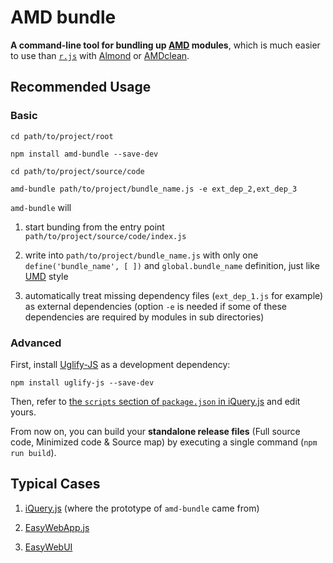# AMD bundle

**A command-line tool for bundling up [AMD](https://github.com/amdjs/amdjs-api/blob/master/AMD.md) modules**,
which is much easier to use than [`r.js`](https://github.com/requirejs/r.js) with [Almond](https://github.com/requirejs/almond) or [AMDclean](https://github.com/gfranko/amdclean).



## Recommended Usage


### Basic

```Shell
cd path/to/project/root

npm install amd-bundle --save-dev

cd path/to/project/source/code

amd-bundle path/to/project/bundle_name.js -e ext_dep_2,ext_dep_3
```

`amd-bundle` will

 1. start bunding from the entry point `path/to/project/source/code/index.js`

 2. write into `path/to/project/bundle_name.js` with only one `define('bundle_name', [ ])` and `global.bundle_name` definition, just like [UMD](https://github.com/umdjs/umd) style

 3. automatically treat missing dependency files (`ext_dep_1.js` for example) as external dependencies (option `-e` is needed if some of these dependencies are required by modules in sub directories)


### Advanced

First, install [Uglify-JS](https://www.npmjs.com/package/uglify-js) as a development dependency:

```Shell
npm install uglify-js --save-dev
```
Then, refer to [the `scripts` section of `package.json` in iQuery.js](https://github.com/TechQuery/iQuery.js/blob/master/package.json) and edit yours.

From now on, you can build your **standalone release files** (Full source code, Minimized code & Source map) by executing a single command (`npm run build`).



## Typical Cases

 1. [iQuery.js](https://github.com/TechQuery/iQuery.js) (where the prototype of `amd-bundle` came from)

 2. [EasyWebApp.js](https://github.com/TechQuery/EasyWebApp.js)

 3. [EasyWebUI](https://github.com/TechQuery/EasyWebUI)